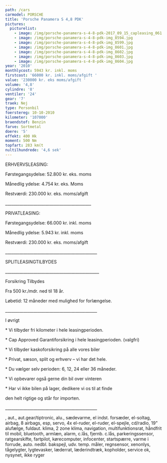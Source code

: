```yaml
---
path: /cars
carmodel: PORSCHE
title: 'Porsche Panamera S 4,8 PDK'
pictures:
  picturelist:
    - image: /img/porsche-panamera-s-4-8-pdk-2017_09_15_capleasing_061.jpg
    - image: /img/porsche-panamera-s-4-8-pdk-img_8594.jpg
    - image: /img/porsche-panamera-s-4-8-pdk-img_8599.jpg
    - image: /img/porsche-panamera-s-4-8-pdk-img_8601.jpg
    - image: /img/porsche-panamera-s-4-8-pdk-img_8602.jpg
    - image: /img/porsche-panamera-s-4-8-pdk-img_8603.jpg
    - image: /img/porsche-panamera-s-4-8-pdk-img_8604.jpg
year: '2010'
monthlycost: 5943 kr. inkl. moms
firstcost: '66000 kr. inkl. moms/afgift '
value: '230000 kr. eks moms/afgift '
volume: '4,8'
cylindre: '8'
ventiler: '24'
gear: '7'
traek: Nej
type: Personbil
foerstereg: 10-10-2010
kilometer: '107000'
braendstof: Benzin
farve: Sortmetal
doere: '5'
effekt: 400 Hk
moment: 500 Nm
topfart: 283 km(t
nultilhundrede: '4,6 sek'
---
```

ERHVERVSLEASING:

Førstegangsydelse: 52.800 kr. eks. moms

Månedlig ydelse: 4.754 kr. eks. Moms

Restværdi: 230.000 kr. eks. moms/afgift

\_\_\_\_\_\_\_\_\_\_\_\_\_\_\_\_\_\_\_\_\_\_\_\_\_\_\_\_\_\_\_\_\_\_\_\_\_\_\_\_\_\__

PRIVATLEASING:

Førstegangsydelse: 66.000 kr. inkl. moms

Månedlig ydelse: 5.943 kr. inkl. moms

Restværdi: 230.000 kr. eks. moms/afgift

\_\_\_\_\_\_\_\_\_\_\_\_\_\_\_\_\_\_\_\_\_\_\_\_\_\_\_\_\_\_\_\_\_\_\_\_\_\_\_\_\_\_\_\_\_\_

SPLITLEASINGTILBYDES

\_\_\_\_\_\_\_\_\_\_\_\_\_\_\_\_\_\_\_\_\_\_\_\_\_\_\_\_\_\_\_\_\_\_\_\_\_\_\_\_\_\_\_\_\_\__

Forsikring Tilbydes

Fra 500 kr./mdr. ned til 18 år. 

Løbetid: 12 måneder med mulighed for forlængelse.

\_\_\_\_\_\_\_\_\_\_\_\_\_\_\_\_\_\_\_\_\_\_\_\_\_\_\_\_\_\_\_\_\_\_\_\_\_\_\_\_\_\_\_\_\_\_



I øvrigt

\* Vi tilbyder fri kilometer i hele leasingperioden.

\* Cap Approved Garantiforsikring i hele leasingperioden. (valgfri)

\* Vi tilbyder kaskoforsikring på alle vores biler

\* Privat, sæson, split og erhverv – vi har det hele.

\* Du vælger selv perioden: 6, 12, 24 eller 36 måneder.

\* Vi opbevarer også gerne din bil over vinteren

\* Har vi ikke bilen på lager, dedikere vi os til at finde 

den helt rigtige og står for importen.

\_\_\_\_\_\_\_\_\_\_\_\_\_\_\_\_\_\_\_\_\_\_\_\_\_\_\_\_\_\_\_\_\_\_\_\_\_\_\_\_\_\_\_\_\_\_	

, aut., aut.gear/tiptronic, alu., sædevarme, el indst. forsæder, el-soltag, airbag, 8 airbags, esp, servo, 4x el-ruder, el-ruder, el-spejle, cd/radio, 19" alufælge, fuldaut. klima, 2 zone klima, navigation, multifunktionsrat, håndfrit til mobil, bluetooth, armlæn, alarm, c.lås, fjernb. c.lås, parkeringssensor, ratgearskifte, fartpilot, kørecomputer, infocenter, startspærre, varme i forrude, auto. nedbl. bakspejl, udv. temp. måler, regnsensor, xenonlys, tågelygter, lygtevasker, læderrat, læderindtræk, kopholder, service ok, nysynet, ikke ryger
